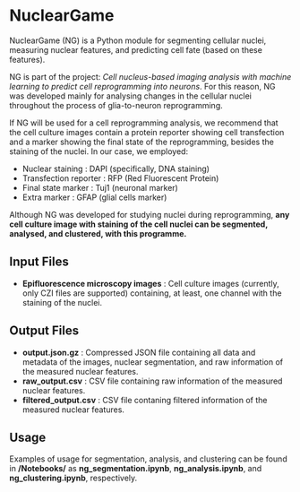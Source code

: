 # NuclearGame
NuclearGame (NG) is a Python module for segmenting cellular nuclei, measuring nuclear features, and predicting cell fate (based on these features).

NG is part of the project: *Cell nucleus-based imaging analysis with machine learning to predict cell reprogramming into neurons*. For this reason, NG was developed mainly for analysing changes in the cellular nuclei throughout the process of glia-to-neuron reprogramming. 

If NG will be used for a cell reprogramming analysis, we recommend that the cell culture images contain a protein reporter showing cell transfection and a  marker showing the final state of the reprogramming, besides the staining of the nuclei. In our case, we employed:
- Nuclear staining : DAPI (specifically, DNA staining)
- Transfection reporter : RFP (Red Fluorescent Protein)
- Final state marker : Tuj1 (neuronal marker)
- Extra marker : GFAP (glial cells marker)

Although NG was developed for studying nuclei during reprogramming, **any cell culture image with staining of the cell nuclei can be segmented, analysed, and clustered, with this programme.**

## Input Files
- **Epifluorescence microscopy images** : Cell culture images (currently, only CZI files are supported) containing, at least, one channel with the staining of the nuclei. 

## Output Files
- **output.json.gz** : Compressed JSON file containing all data and metadata of the images, nuclear segmentation, and raw information of the measured nuclear features.
- **raw_output.csv** : CSV file containing raw information of the measured nuclear features.
- **filtered_output.csv** : CSV file contaning filtered information of the measured nuclear features.

## Usage
Examples of usage for segmentation, analysis, and clustering can be found in **/Notebooks/** as **ng_segmentation.ipynb**, **ng_analysis.ipynb**, and **ng_clustering.ipynb**, respectively.
